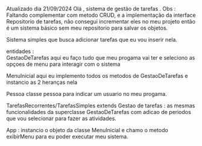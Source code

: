 Atualizado dia 21/09/2024
Olá , sistema de gestão de tarefas .
Obs : Faltando complementar com metodo CRUD, e a implementação da interface Repositorio de tarefas, não consegui incrementar eles no meu projeto então é um sistema básico sem meu repositorio para salvar os objetos. 

Sistema simples que busca adicionar tarefas que eu vou inserir nela.

entidades :   
GestaoDeTarefas 
aqui eu faço tudo que meu progama vai ter e seleciono as opçoes de menu para interagir com o sistema

MenuInicial 
aqui eu implemento todos os metodos de GestaoDeTarefas e instancio as 2 heranças nela

Pessoa 
classe pessoa para indicar um usuario no meu progama.

TarefasRecorrentes/TarefasSimples extends Gestao de tarefas :
as mesmas funcionalidades da superclasse GestaoDeTarefas com adicao de periodos que vou selecionar para 
fazer as atividades.

App : 
instancio o objeto da classe MenuInicial e chamo o metodo exibirMenu para eu poder executar meu sistema.



